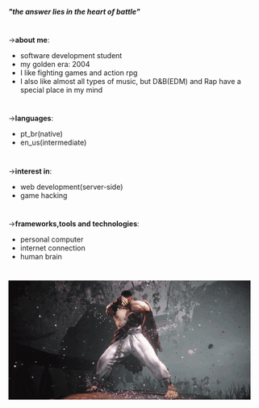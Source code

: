 ***"the answer lies in the heart of battle"***

#

->**about me**:
- software development student
- my golden era: 2004
- I like fighting games and action rpg
- I also like almost all types of music, but D&B(EDM) and Rap have a special place in my mind

#

->**languages**:
- pt_br(native)
- en_us(intermediate)

#

->**interest in**:
- web development(server-side)
- game hacking

#

->**frameworks,tools and technologies**:
- personal computer
- internet connection
- human brain
  
#

![ryu](ryu.gif)

#
